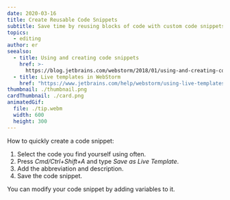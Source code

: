 ```yaml
---
date: 2020-03-16
title: Create Reusable Code Snippets
subtitle: Save time by reusing blocks of code with custom code snippets.
topics:
  - editing
author: er
seealso:
  - title: Using and creating code snippets
    href: >-
      https://blog.jetbrains.com/webstorm/2018/01/using-and-creating-code-snippets/
  - title: Live templates in WebStorm
    href: "https://www.jetbrains.com/help/webstorm/using-live-templates.html"
thumbnail: ./thumbnail.png
cardThumbnail: ./card.png
animatedGif:
  file: ./tip.webm
  width: 600
  height: 300
---
```


How to quickly create a code snippet:

1. Select the code you find yourself using often.
2. Press _Cmd/Ctrl+Shift+A_ and type _Save as Live Template_.
3. Add the abbreviation and description.
4. Save the code snippet.

You can modify your code snippet by adding variables to it.
